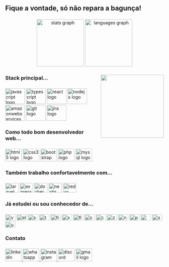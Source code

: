 <h2 align="left">Fique a vontade, só não repara a bagunça!</h2>

###

<div align="center">
  <img src="https://github-readme-stats.vercel.app/api?hide_title=false&hide_rank=false&show_icons=true&include_all_commits=true&count_private=true&disable_animations=false&theme=dracula&locale=en&hide_border=false&username=bubex" height="150" alt="stats graph"  />
  <img src="https://github-readme-stats.vercel.app/api/top-langs?locale=en&hide_title=false&layout=compact&card_width=320&langs_count=5&theme=dracula&hide_border=false&username=bubex" height="150" alt="languages graph"  />
</div>

###

<img align="right" height="200" src="https://miro.medium.com/max/1272/1*ZSVmWGcc1weENb0ShawWxw.gif"  />

###

<h3 align="left">Stack principal...</h3>

###

<div align="left">
  <img src="https://cdn.jsdelivr.net/gh/devicons/devicon/icons/javascript/javascript-original.svg" height="50" width="62" alt="javascript logo"  />
  <img src="https://cdn.jsdelivr.net/gh/devicons/devicon/icons/typescript/typescript-original.svg" height="50" width="62" alt="typescript logo"  />
  <img src="https://cdn.jsdelivr.net/gh/devicons/devicon/icons/react/react-original.svg" height="50" width="62" alt="react logo"  />
  <img src="https://cdn.jsdelivr.net/gh/devicons/devicon/icons/nodejs/nodejs-original.svg" height="50" width="62" alt="nodejs logo"  />
  <img src="https://cdn.jsdelivr.net/gh/devicons/devicon/icons/amazonwebservices/amazonwebservices-original.svg" height="50" width="62" alt="amazonwebservices logo"  />
  <img src="https://cdn.jsdelivr.net/gh/devicons/devicon/icons/git/git-original.svg" height="50" width="62" alt="git logo"  />
  <img src="https://cdn.jsdelivr.net/gh/devicons/devicon/icons/jira/jira-original.svg" height="50" width="62" alt="jira logo"  />
</div>

###

<h3 align="left">Como todo bom desenvolvedor web...</h3>

###

<div align="left">
  <img src="https://cdn.jsdelivr.net/gh/devicons/devicon/icons/html5/html5-original.svg" height="40" width="52" alt="html5 logo"  />
  <img src="https://cdn.jsdelivr.net/gh/devicons/devicon/icons/css3/css3-original.svg" height="40" width="52" alt="css3 logo"  />
  <img src="https://cdn.jsdelivr.net/gh/devicons/devicon/icons/bootstrap/bootstrap-original.svg" height="40" width="52" alt="bootstrap logo"  />
  <img src="https://cdn.jsdelivr.net/gh/devicons/devicon/icons/php/php-original.svg" height="40" width="52" alt="php logo"  />
  <img src="https://cdn.jsdelivr.net/gh/devicons/devicon/icons/mysql/mysql-original.svg" height="40" width="52" alt="mysql logo"  />
</div>

###

<h3 align="left">Também trabalho confortavelmente com...</h3>

###

<div align="left">
  <img src="https://cdn.jsdelivr.net/gh/devicons/devicon/icons/laravel/laravel-plain.svg" height="30" width="42" alt="laravel logo"  />
  <img src="https://cdn.jsdelivr.net/gh/devicons/devicon/icons/express/express-original.svg" height="30" width="42" alt="express logo"  />
  <img src="https://cdn.jsdelivr.net/gh/devicons/devicon/icons/docker/docker-original.svg" height="30" width="42" alt="docker logo"  />
  <img src="https://cdn.jsdelivr.net/gh/devicons/devicon/icons/nextjs/nextjs-original.svg" height="30" width="42" alt="nextjs logo"  />
  <img src="https://cdn.jsdelivr.net/gh/devicons/devicon/icons/redux/redux-original.svg" height="30" width="42" alt="redux logo"  />
</div>

###

<h3 align="left">Já estudei ou sou conhecedor de...</h3>

###

<div align="left">
  <img src="https://cdn.jsdelivr.net/gh/devicons/devicon/icons/vuejs/vuejs-original.svg" height="20" width="32" alt="vuejs logo"  />
  <img src="https://cdn.jsdelivr.net/gh/devicons/devicon/icons/electron/electron-original.svg" height="20" width="32" alt="electron logo"  />
  <img src="https://cdn.jsdelivr.net/gh/devicons/devicon/icons/socketio/socketio-original.svg" height="20" width="32" alt="socketio logo"  />
  <img src="https://cdn.jsdelivr.net/gh/devicons/devicon/icons/tailwindcss/tailwindcss-original-wordmark.svg" height="20" width="32" alt="tailwindcss logo"  />
  <img src="https://cdn.jsdelivr.net/gh/devicons/devicon/icons/figma/figma-original.svg" height="20" width="32" alt="figma logo"  />
  <img src="https://cdn.jsdelivr.net/gh/devicons/devicon/icons/xd/xd-plain.svg" height="20" width="32" alt="xd logo"  />
  <img src="https://cdn.jsdelivr.net/gh/devicons/devicon/icons/flutter/flutter-original.svg" height="20" width="32" alt="flutter logo"  />
  <img src="https://cdn.jsdelivr.net/gh/devicons/devicon/icons/cakephp/cakephp-original.svg" height="20" width="32" alt="cakephp logo"  />
  <img src="https://cdn.jsdelivr.net/gh/devicons/devicon/icons/codeigniter/codeigniter-plain.svg" height="20" width="32" alt="codeigniter logo"  />
  <img src="https://cdn.jsdelivr.net/gh/devicons/devicon/icons/zend/zend-plain.svg" height="20" width="32" alt="zend logo"  />
  <img src="https://cdn.jsdelivr.net/gh/devicons/devicon/icons/nestjs/nestjs-plain.svg" height="20" width="32" alt="nestjs logo"  />
  <img src="https://cdn.jsdelivr.net/gh/devicons/devicon/icons/postgresql/postgresql-original.svg" height="20" width="32" alt="postgresql logo"  />
  <img src="https://cdn.jsdelivr.net/gh/devicons/devicon/icons/mongodb/mongodb-original.svg" height="20" width="32" alt="mongodb logo"  />
  <img src="https://cdn.jsdelivr.net/gh/devicons/devicon/icons/sequelize/sequelize-original.svg" height="20" width="32" alt="sequelize logo"  />
  <img src="https://cdn.jsdelivr.net/gh/devicons/devicon/icons/unity/unity-original.svg" height="20" width="32" alt="unity logo"  />
</div>

###

<h3 align="left">Contato</h3>

###

<div align="left">
  <a href="https://www.linkedin.com/in/marlon-ferreira-dev/" target="_blank">
    <img src="https://raw.githubusercontent.com/maurodesouza/profile-readme-generator/master/src/assets/icons/social/linkedin/default.svg" width="52" height="40" alt="linkedin logo"  />
  </a>
  <a href="https://wa.me/5524974025201" target="_blank">
    <img src="https://raw.githubusercontent.com/maurodesouza/profile-readme-generator/master/src/assets/icons/social/whatsapp/default.svg" width="52" height="40" alt="whatsapp logo"  />
  </a>
  <a href="https://www.instagram.com/bubeex/" target="_blank">
    <img src="https://raw.githubusercontent.com/maurodesouza/profile-readme-generator/master/src/assets/icons/social/instagram/default.svg" width="52" height="40" alt="instagram logo"  />
  </a>
  <img src="https://raw.githubusercontent.com/maurodesouza/profile-readme-generator/master/src/assets/icons/social/discord/default.svg" width="52" height="40" alt="discord logo"  />
  <a href="mailto:marlonmcferreira@gmail.com" target="_blank">
    <img src="https://raw.githubusercontent.com/maurodesouza/profile-readme-generator/master/src/assets/icons/social/gmail/default.svg" width="52" height="40" alt="gmail logo"  />
  </a>
</div>

###

